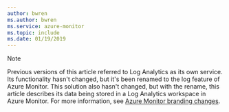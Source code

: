 ```yaml
--- 
author: bwren
ms.author: bwren
ms.service: azure-monitor
ms.topic: include
ms.date: 01/19/2019
--- 
```


>[!NOTE]
>Previous versions of this article referred to Log Analytics as its own service. Its functionality hasn't changed, but it's been renamed to the log feature of Azure Monitor. This solution also hasn't changed, but with the rename, this article describes its data being stored in a Log Analytics workspace in Azure Monitor. For more information, see [Azure Monitor branding changes](../azure-monitor-rebrand.md).